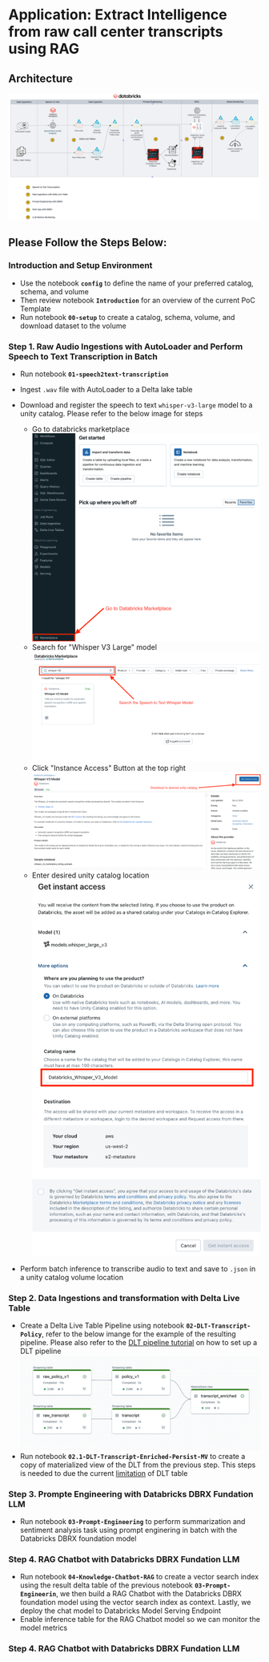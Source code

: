 # Application: Extract Intelligence from raw call center transcripts using RAG

## Architecture

![image](../../imgs/audio_transcription_rag_v2.png)

## Please Follow the Steps Below:

### Introduction and Setup Environment

* Use the notebook **`config`** to define the name of your preferred catalog, schema, and volume
* Then review notebook **`Introduction`** for an overview of the current PoC Template
* Run notebook **`00-setup`** to create a catalog, schema, volume, and download dataset to the volume

### Step 1. Raw Audio Ingestions with AutoLoader and Perform Speech to Text Transcription in Batch

* Run notebook **`01-speech2text-transcription`**
* Ingest `.wav` file with AutoLoader to a Delta lake table
* Download and register the speech to text `whisper-v3-large` model to a unity catalog. Please refer to the below image for steps

  * Go to databricks marketplace
  ![image](../../imgs/marketplace1.png)
  * Search for "Whisper V3 Large" model
  ![image](../../imgs/marketplace2.png)
  * Click "Instance Access" Button at the top right
  ![image](../../imgs/marketplace3.png)
  * Enter desired unity catalog location
  ![image](../../imgs/marketplace4.png)

* Perform batch inference to transcribe audio to text and save to `.json` in a unity catalog volume location


### Step 2. Data Ingestions and transformation with Delta Live Table

* Create a Delta Live Table Pipeline using notebook **`02-DLT-Transcript-Policy`**, refer to the below imange for the example of the resulting pipeline. Please also refer to the [DLT pipeline tutorial](https://learn.microsoft.com/en-us/azure/databricks/delta-live-tables/tutorial-pipelines) on how to set up a DLT pipeline
  ![image](../../imgs/DLT_transcript_enriched.png)
* Run notebook **`02.1-DLT-Transcript-Enriched-Persist-MV`** to create a copy of materialized view of the DLT from the previous step. This steps is needed to due the current [limitation](../../README.md#limitations) of DLT table

### Step 3. Prompte Engineering with Databricks DBRX Fundation LLM

* Run notebook **`03-Prompt-Engineering`** to perform summarization and sentiment analysis task using prompt enginering in batch with the Databricks DBRX foundation model

### Step 4. RAG Chatbot with Databricks DBRX Fundation LLM

* Run notebook **`04-Knowledge-Chatbot-RAG`** to create a vector search index using the result delta table of the previous notebook **`03-Prompt-Engineerin`**, we then build a RAG Chatbot with the Databricks DBRX foundation model using the vector search index as context. Lastly, we deploy the chat model to Databricks Model Serving Endpoint
* Enable inference table for the RAG Chatbot model so we can monitor the model metrics

### Step 4. RAG Chatbot with Databricks DBRX Fundation LLM